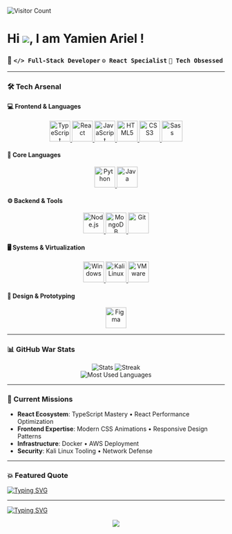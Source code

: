 ![Visitor Count](https://komarev.com/ghpvc/?username=ariel172&color=blue&style=flat)

# Hi ![](https://user-images.githubusercontent.com/18350557/176309783-0785949b-9127-417c-8b55-ab5a4333674e.gif), I am Yamien Ariel !  
### 🔧 **`</> Full-Stack Developer`** **`⚙️ React Specialist`** **`🚀 Tech Obsessed`**  

---

### 🛠️ Tech Arsenal
#### 💻 Frontend & Languages
<p align="center">
  <a href="https://www.typescriptlang.org/" target="_blank" rel="noreferrer">
    <img src="https://raw.githubusercontent.com/danielcranney/readme-generator/main/public/icons/skills/typescript-colored.svg" width="48" height="48" alt="TypeScript" title="TypeScript"/>
  </a>
  <a href="https://reactjs.org/" target="_blank" rel="noreferrer">
    <img src="https://raw.githubusercontent.com/danielcranney/readme-generator/main/public/icons/skills/react-colored.svg" width="48" height="48" alt="React" title="React"/>
  </a>
  <a href="https://developer.mozilla.org/en-US/docs/Web/JavaScript" target="_blank" rel="noreferrer">
    <img src="https://raw.githubusercontent.com/danielcranney/readme-generator/main/public/icons/skills/javascript-colored.svg" width="48" height="48" alt="JavaScript" title="JavaScript"/>
  </a>
  <a href="https://developer.mozilla.org/en-US/docs/Web/HTML" target="_blank" rel="noreferrer">
    <img src="https://raw.githubusercontent.com/danielcranney/readme-generator/main/public/icons/skills/html5-colored.svg" width="48" height="48" alt="HTML5" title="HTML5"/>
  </a>
  <a href="https://developer.mozilla.org/en-US/docs/Web/CSS" target="_blank" rel="noreferrer">
    <img src="https://raw.githubusercontent.com/danielcranney/readme-generator/main/public/icons/skills/css3-colored.svg" width="48" height="48" alt="CSS3" title="CSS3"/>
  </a>
  <a href="https://sass-lang.com/" target="_blank" rel="noreferrer">
    <img src="https://raw.githubusercontent.com/danielcranney/readme-generator/main/public/icons/skills/sass-colored.svg" width="48" height="48" alt="Sass" title="Sass"/>
  </a>
</p>

#### 🧠 Core Languages
<p align="center">
  <a href="https://www.python.org/" target="_blank" rel="noreferrer">
    <img src="https://raw.githubusercontent.com/danielcranney/readme-generator/main/public/icons/skills/python-colored.svg" width="48" height="48" alt="Python" title="Python"/>
  </a>
  <a href="https://www.java.com" target="_blank" rel="noreferrer">
    <img src="https://raw.githubusercontent.com/danielcranney/readme-generator/main/public/icons/skills/java-colored.svg" width="48" height="48" alt="Java" title="Java"/>
  </a>
</p>

#### ⚙️ Backend & Tools
<p align="center">
  <a href="https://nodejs.org" target="_blank" rel="noreferrer">
    <img src="https://raw.githubusercontent.com/danielcranney/readme-generator/main/public/icons/skills/nodejs-colored.svg" width="48" height="48" alt="Node.js" title="Node.js"/>
  </a>
  <a href="https://www.mongodb.com/" target="_blank" rel="noreferrer">
    <img src="https://raw.githubusercontent.com/danielcranney/readme-generator/main/public/icons/skills/mongodb-colored.svg" width="48" height="48" alt="MongoDB" title="MongoDB"/>
  </a>
  <a href="https://git-scm.com/" target="_blank" rel="noreferrer">
    <img src="https://git-scm.com/images/logos/downloads/Git-Icon-1788C.png" width="48" height="48" alt="Git" title="Git"/>
  </a>
</p>

#### 🖥️ Systems & Virtualization
<p align="center">
  <a href="https://www.microsoft.com/windows" target="_blank" rel="noreferrer">
    <img src="https://upload.wikimedia.org/wikipedia/commons/c/c7/Windows_logo_-_2012.png" width="48" height="48" alt="Windows" title="Windows"/>
  </a>
  <a href="https://www.kali.org/" target="_blank" rel="noreferrer">
    <img src="https://cdn.freelogovectors.net/wp-content/uploads/2021/12/kali-logo-freelogovectors.net_.png" width="48" height="48" alt="Kali Linux" title="Kali Linux"/>
  </a>
  <a href="https://www.vmware.com/" target="_blank" rel="noreferrer">
    <img src="https://upload.wikimedia.org/wikipedia/commons/thumb/5/5a/Vmware_workstation_16_icon.svg/640px-Vmware_workstation_16_icon.svg.png" width="48" height="48" alt="VMware" title="VMware"/>
  </a>
</p>

#### 🎨 Design & Prototyping
<p align="center">
  <a href="https://www.figma.com/" target="_blank" rel="noreferrer">
    <img src="https://raw.githubusercontent.com/danielcranney/readme-generator/main/public/icons/skills/figma-colored.svg" width="48" height="48" alt="Figma" title="Figma"/>
  </a>
</p>

---

### 📊 GitHub War Stats
<div align="center">
  <img src="https://github-readme-stats.vercel.app/api?username=ariel172&show_icons=true&theme=dark&hide_border=true&border_radius=0" alt="Stats"/>
  <img src="https://github-readme-streak-stats.herokuapp.com/?user=ariel172&theme=black-ice&hide_border=true" alt="Streak"/>
</div>

<div align="center">
  <img src="https://github-readme-stats.vercel.app/api/top-langs/?username=ariel172&layout=compact&theme=dark&hide_border=true" alt="Most Used Languages"/>
</div>

---

### 🧠 Current Missions
- **React Ecosystem**: TypeScript Mastery • React Performance Optimization  
- **Frontend Expertise**: Modern CSS Animations • Responsive Design Patterns  
- **Infrastructure**: Docker • AWS Deployment  
- **Security**: Kali Linux Tooling • Network Defense  

---

### 💥 Featured Quote
[![Typing SVG](https://readme-typing-svg.demolab.com?font=Fira+Code&size=20&duration=2500&pause=500&color=2F80ED&width=435&lines=Code+hard.;Sleep+later.;-+Yamien+Ariel)](https://git.io/typing-svg)

---

[![Typing SVG](https://readme-typing-svg.demolab.com?font=Fira+Code&weight=600&size=22&pause=1000&color=2F80ED&width=435&lines=Stay+curious.+Keep+hacking.🚀)](https://git.io/typing-svg)

<p align="center">
  <img src="https://capsule-render.vercel.app/api?type=waving&color=red&height=80&section=footer&text=Crafted%20with%20⚡%20by%20Yamien%20Ariel&fontSize=20" />
</p>
